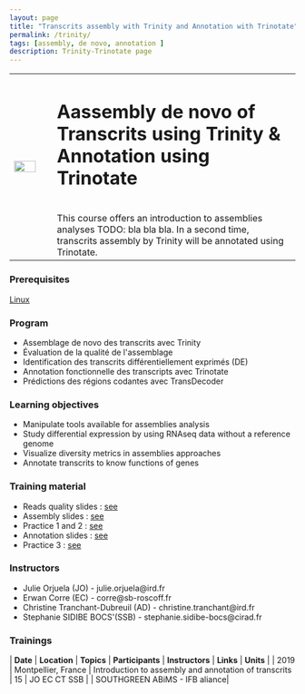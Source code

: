 ```yaml
---
layout: page
title: "Transcrits assembly with Trinity and Annotation with Trinotate"
permalink: /trinity/
tags: [assembly, de novo, annotation ]
description: Trinity-Trinotate page
---
```

<table class="table-contact">
<tr>
<td width="15%"><img width="80%" src="{{ site.url }}/images/TrinotateLogo.png" alt="" />
</td>
<td>
<h1> Aassembly de novo of Transcrits using Trinity & Annotation using Trinotate </h1><br />
This course offers an introduction to assemblies analyses TODO: bla bla bla.
In a second time, transcrits assembly by Trinity will be annotated using Trinotate.
</td>
</tr>
</table>

### Prerequisites
[Linux](https://southgreenplatform.github.io/trainings/linux/)
<div id="colonne1">
<h3>Program</h3>
<ul>
<li> Assemblage de novo des transcrits avec Trinity  </li>
<li> Évaluation de la qualité de l'assemblage  </li>
<li> Identification des transcrits différentiellement exprimés (DE)  </li>
<li> Annotation fonctionnelle des transcripts avec Trinotate </li> 
<li> Prédictions  des régions codantes avec TransDecoder </li>
</ul>
</div>

<div id="colonne2">
<h3>Learning objectives</h3>
<ul>
<li>Manipulate tools available for assemblies analysis </li>
<li>Study differential expression by using RNAseq data without a reference genome </li>
<li>Visualize diversity metrics in assemblies approaches </li>
<li>Annotate transcrits to know functions of genes  </li>
</ul>
</div>


<div id="colonne3">
<h3>Training material</h3>
<ul>
<li>Reads quality slides : <a target="_blank" href="{{ site.url }}/files/cleaning_2019.pdf">see</a></li>
<li>Assembly slides : <a target="_blank" href="{{ site.url }}/files/trinity_2019.pdf">see</a></li>
<li>Practice 1 and 2 : <a target="_blank" href="{{ site.url }}/trinityTrinotate/trinitygPractice">see</a> </li>
<li>Annotation slides : <a target="_blank" href="{{ site.url }}/files/trinotate_2019.pdf">see</a></li>
<li>Practice 3 : <a target="_blank" href="{{ site.url }}/trinityTrinotate/trinotatePractice">see</a> </li>
</ul>
</div>

<div id="nextInline" class="clearfix">
<h3>Instructors</h3>
<ul>
    <li> Julie Orjuela (JO) - julie.orjuela@ird.fr</li>
    <li> Erwan Corre (EC) - corre@sb-roscoff.fr </li>
    <li> Christine Tranchant-Dubreuil (AD) - christine.tranchant@ird.fr </li>
    <li> Stephanie SIDIBE BOCS'(SSB) -  stephanie.sidibe-bocs@cirad.fr </li>
</ul>
</div>

### Trainings
 
| **Date** | **Location** | **Topics** | **Participants** | **Instructors** | **Links** | **Units** |
| 2019 | Montpellier, France |  Introduction to assembly and annotation of transcrits | 15 | JO EC CT SSB | | SOUTHGREEN ABiMS - IFB aliance|
